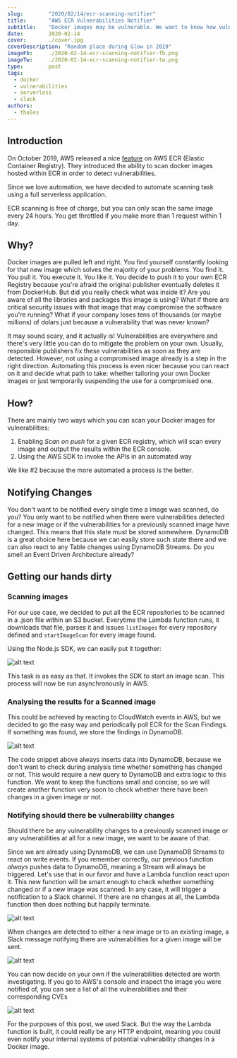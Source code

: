 ```yaml
---
slug:        "2020/02/14/ecr-scanning-notifier"
title:       "AWS ECR Vulnerabilities Notifier"
subtitle:    "Docker images may be vulnerable. We want to know how vulnerable."
date:        2020-02-14
cover:       ./cover.jpg
coverDescription: "Random place during Glow in 2019"
imageFb:     ./2020-02-14-ecr-scanning-notifier-fb.png
imageTw:     ./2020-02-14-ecr-scanning-notifier-tw.png
type:        post
tags: 
  - docker 
  - vulnerabilities 
  - serverless 
  - slack 
authors:
  - thales
---
```


## Introduction

On October 2019, AWS released a nice [feature](https://aws.amazon.com/about-aws/whats-new/2019/10/announcing-image-scanning-for-amazon-ecr/) on AWS ECR (Elastic Container Registry). They introduced the ability to scan docker images hosted within ECR in order to detect vulnerabilities.

Since we love automation, we have decided to automate scanning task using a full serverless application.

ECR scanning is free of charge, but you can only scan the same image every 24 hours. You get throttled if you make more than 1 request within 1 day.

## Why?

Docker images are pulled left and right. You find yourself constantly looking for that new image which solves the majority of your problems. You find it. You pull it. You execute it. You like it. You decide to push it to your own ECR Registry because you're afraid the original publisher eventually deletes it from DockerHub. But did you really check what was inside it? Are you aware of all the libraries and packages this image is using? What if there are critical security issues with that image that may compromise the software you're running? What if your company loses tens of thousands (or maybe millions) of dolars just because a vulnerability that was never known?

It may sound scary, and it actually is! Vulnerabilities are everywhere and there's very little you can do to mitigate the problem on your own. Usually, responsible publishers fix these vulnerabilities as soon as they are detected. However, not using a compromised image already is a step in the right direction. Automating this process is even nicer because you can react on it and decide what path to take: whether tailoring your own Docker images or just temporarily suspending the use for a compromised one.

## How?

There are mainly two ways which you can scan your Docker images for vulnerabilities:

1. Enabling _Scan on push_ for a given ECR registry, which will scan every image and output the results within the ECR console.
2. Using the AWS SDK to invoke the APIs in an automated way

We like #2 because the more automated a process is the better.

## Notifying Changes

You don't want to be notified every single time a image was scanned, do you? You only want to be notified when there were vulnerabilities detected for a new image or if the vulnerabilities for a previously scanned image have changed. This means that this state must be stored somewhere. DynamoDB is a great choice here because we can easily store such state there and we can also react to any Table changes using DynamoDB Streams. Do you smell an Event Driven Architecture already?

## Getting our hands dirty


### Scanning images

For our use case, we decided to put all the ECR repositories to be scanned in a .json file within an S3 bucket. Everytime the Lambda function runs, it downloads that file, parses it and issues `listImages` for every repository defined and `startImageScan` for every image found.

Using the Node.js SDK, we can easily put it together:

![alt text](scan-images-snippet.png "Scan Images snippet")

This task is as easy as that. It invokes the SDK to start an image scan. This process will now be run asynchronously in AWS.

### Analysing the results for a Scanned image

This could be achieved by reacting to CloudWatch events in AWS, but we decided to go the easy way and periodically poll ECR for the Scan Findings. If something was found, we store the findings in DynamoDB.

![alt text](scan-findings-analyser.png "Scan Findings Analyser")

The code snippet above always inserts data into DynamoDB, because we don't want to check during analysis time whether something has changed or not. This would require a new query to DynamoDB and extra logic to this function. We want to keep the functions small and concise, so we will create another function very soon to check whether there have been changes in a given image or not.

### Notifying should there be vulnerability changes

Should there be any vulnerability changes to a previously scanned image or any vulnerabilities at all for a new image, we want to be aware of that.

Since we are already using DynamoDB, we can use DynamoDB Streams to react on write events. If you remember correctly, our previous function _always_ pushes data to DynamoDB, meaning a Stream will always be triggered. Let's use that in our favor and have a Lambda function react upon it. This new function will be smart enough to check whether something changed or if a new image was scanned. In any case, it will trigger a notification to a Slack channel. If there are no changes at all, the Lambda function then does nothing but happily terminate.

![alt text](scan-findings-notifier.png "Scan Findings Notifier")

When changes are detected to either a new image or to an existing image, a Slack message notifying there are vulnerabilities for a given image will be sent. 

![alt text](slack-message.png "Slack Message")

You can now decide on your own if the vulnerabilities detected are worth investigating. If you go to AWS's console and inspect the image you were notified of, you can see a list of all the vulnerabilities and their corresponding CVEs

![alt text](cve.png "Vulnerabilities")

For the purposes of this post, we used Slack. But the way the Lambda function is built, it could really be any HTTP endpoint, meaning you could even notify your internal systems of potential vulnerability changes in a Docker image.
